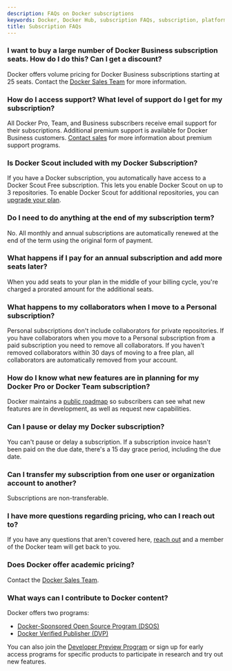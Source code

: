 ```yaml
---
description: FAQs on Docker subscriptions
keywords: Docker, Docker Hub, subscription FAQs, subscription, platform
title: Subscription FAQs
---
```


### I want to buy a large number of Docker Business subscription seats. How do I do this? Can I get a discount?

Docker offers volume pricing for Docker Business subscriptions starting at 25 seats. Contact the [Docker Sales Team](https://www.docker.com/pricing/contact-sales/) for more information.

### How do I access support? What level of support do I get for my subscription?

All Docker Pro, Team, and Business subscribers receive email support for their subscriptions. Additional premium support is available for Docker Business customers. [Contact sales](https://www.docker.com/pricing/contact-sales/) for more information about premium support programs.

### Is Docker Scout included with my Docker Subscription?

If you have a Docker subscription, you automatically have access to a Docker Scout Free subscription. This lets you enable Docker Scout on up to 3 repositories. To enable Docker Scout for additional repositories, you can [upgrade your plan](../billing/scout-billing.md).

### Do I need to do anything at the end of my subscription term?

No. All monthly and annual subscriptions are automatically renewed at the end of the term using the original form of payment.

### What happens if I pay for an annual subscription and add more seats later?

When you add seats to your plan in the middle of your billing cycle, you're charged a prorated amount for the additional seats.

### What happens to my collaborators when I move to a Personal subscription?

Personal subscriptions don't include collaborators for private repositories. If you have collaborators when you move to a Personal subscription from a paid subscription you need to remove all collaborators. If you haven't removed collaborators within 30 days of moving to a free plan, all collaborators are automatically removed from your account.

### How do I know what new features are in planning for my Docker Pro or Docker Team subscription?

Docker maintains a [public roadmap](https://github.com/docker/roadmap) so subscribers can see what new features are in development, as well as request new capabilities.

### Can I pause or delay my Docker subscription?

You can't pause or delay a subscription. If a subscription invoice hasn't been paid on the due date, there's a 15 day grace period, including the due date.

### Can I transfer my subscription from one user or organization account to another?

Subscriptions are non-transferable.

### I have more questions regarding pricing, who can I reach out to?

If you have any questions that aren't covered here, [reach out](https://www.docker.com/company/contact) and a member of the Docker team will get back to you.

### Does Docker offer academic pricing?

Contact the [Docker Sales Team](https://www.docker.com/company/contact).

### What ways can I contribute to Docker content?

Docker offers two programs:
- [Docker-Sponsored Open Source Program (DSOS)](../trusted-content/dsos-program.md)
- [Docker Verified Publisher (DVP)](../trusted-content/dvp-program.md)

You can also join the [Developer Preview Program](https://www.docker.com/community/get-involved/developer-preview/) or sign up for early access programs for specific products to participate in research and try out new features.
